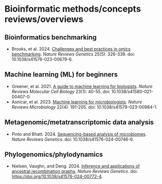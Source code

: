 # Bioinformatic methods/concepts reviews/overviews

## Bioinformatics benchmarking

* Brooks, et al. 2024. [Challenges and best practices in omics benchmarking](https://www.nature.com/articles/s41576-023-00679-6). *Nature Reviews Genetics* 25(5): 326-339. doi: 10.1038/s41576-023-00679-6.

## Machine learning (ML) for beginners

* Greener, et al. 2021. [A guide to machine learning for biologists](https://www.nature.com/articles/s41580-021-00407-0). *Nature Reviews Molecular Cell Biology* 23(1): 40-55. doi: 10.1038/s41580-021-00407-0.
* Asnicar, et al. 2023. [Machine learning for microbiologists](https://www.nature.com/articles/s41579-023-00984-1). *Nature Reviews Microbiology* 22(4): 191-205. doi: 10.1038/s41579-023-00984-1.

## Metagenomic/metatranscriptomic data analysis

* Pinto and Bhatt. 2024. [Sequencing-based analysis of microbiomes](https://www.nature.com/articles/s41576-024-00746-6). *Nature Reviews Genetics*. doi: 10.1038/s41576-024-00746-6.

## Phylogenomics/phylodynamics

* Nielsen, Vaughn, and Deng. 2024. [Inference and applications of ancestral recombination graphs](https://www.nature.com/articles/s41576-024-00772-4). *Nature Reviews Genetics*. doi: https://doi.org/10.1038/s41576-024-00772-4.
